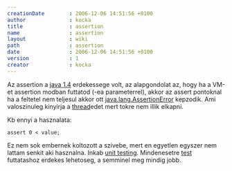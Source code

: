 ```yaml
---
creationDate        : 2006-12-06 14:51:56 +0100 
author              : kocka 
title               : assertion 
name                : assertion 
layout              : wiki 
path                : assertion 
date                : 2006-12-06 14:51:56 +0100 
version             : 1 
creator             : kocka 
---
```

Az assertion a [java 1.4](java%201.4.html) erdekessege volt, az alapgondolat az, hogy ha a VM-et assertion modban futtatod (-ea parameterrel), akkor az assert pontoknal ha a feltetel nem teljesul akkor ott [java.lang.AssertionError](http://docs.oracle.com/javase/7/docs/api/java/lang/AssertionError.html) kepzodik. Ami valoszinuleg kinyirja a [thread](thread.html)edet mert tokre nem illik elkapni.

Kb ennyi a hasznalata:
```
assert 0 < value;
```

Ez nem sok embernek koltozott a szivebe, mert en egyetlen egyszer nem lattam senkit aki hasznalna. Inkab [unit testing](unit%20testing.html). Mindenesetre [test](test.html) futtatashoz erdekes lehetoseg, a semminel meg mindig jobb.


